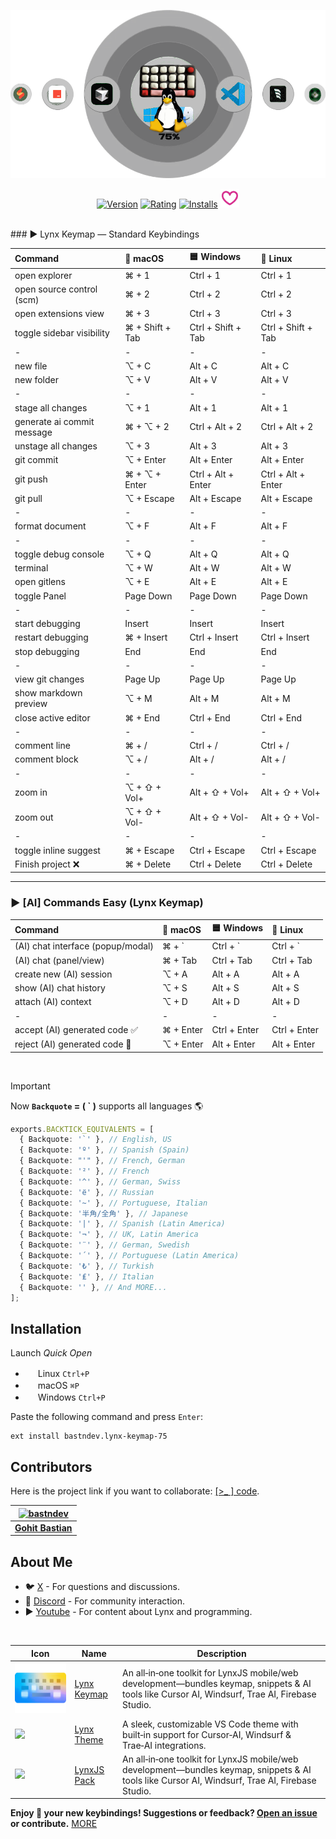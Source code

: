 [![Use Extension](https://raw.githubusercontent.com/bastndev/Lynx-Keymap-75/refs/heads/main/assets/images/ids.png)](https://github.com/bastndev/Lynx-Keymap-75?tab=readme-ov-file)

<p align="center">
    <a href="https://marketplace.visualstudio.com/items?itemName=bastndev.lynx-keymap-75"><img src="https://vsmarketplacebadges.dev/version-short/bastndev.lynx-keymap-75.jpg?style=for-the-badge&colorA=CCCCCC&colorB=EEEEEE&color=000000&label=VERSION" alt="Version"></a>
    <a href="https://marketplace.visualstudio.com/items?itemName=bastndev.lynx-keymap-75"><img src="https://vsmarketplacebadges.dev/rating-short/bastndev.lynx-keymap-75.jpg?style=for-the-badge&colorA=CCCCCC&colorB=EEEEEE&color=000000&label=Rating" alt="Rating"></a>
    <a href="https://marketplace.visualstudio.com/items?itemName=bastndev.lynx-keymap-75"><img src="https://vsmarketplacebadges.dev/installs-short/bastndev.lynx-keymap-75.jpg?style=for-the-badge&colorA=CCCCCC&colorB=EEEEEE&color=000000&label=Installs" alt="Installs"></a>
    <a href="https://github.com/sponsors/bastndev"><img src="https://raw.githubusercontent.com/bastndev/Lynx-Keymap-75/main/assets/images/sponsor.png" width="30px" alt="Sponsor Github"></a>
</p>

</br>
### ► Lynx Keymap — Standard Keybindings

| Command                    | 🍎 macOS        | 🟦 Windows         | 🐧 Linux           |
| :------------------------- | :-------------- | :----------------- | :----------------- |
| open explorer              | ⌘ + 1           | Ctrl + 1           | Ctrl + 1           |
| open source control (scm)  | ⌘ + 2           | Ctrl + 2           | Ctrl + 2           |
| open extensions view       | ⌘ + 3           | Ctrl + 3           | Ctrl + 3           |
| toggle sidebar visibility  | ⌘ + Shift + Tab | Ctrl + Shift + Tab | Ctrl + Shift + Tab |
| -                          | -               | -                  | -                  |
| new file                   | ⌥ + C           | Alt + C            | Alt + C            |
| new folder                 | ⌥ + V           | Alt + V            | Alt + V            |
| -                          | -               | -                  | -                  |
| stage all changes          | ⌥ + 1           | Alt + 1            | Alt + 1            |
| generate ai commit message | ⌘ + ⌥ + 2       | Ctrl + Alt + 2     | Ctrl + Alt + 2     |
| unstage all changes        | ⌥ + 3           | Alt + 3            | Alt + 3            |
| git commit                 | ⌥ + Enter       | Alt + Enter        | Alt + Enter        |
| git push                   | ⌘ + ⌥ + Enter   | Ctrl + Alt + Enter | Ctrl + Alt + Enter |
| git pull                   | ⌥ + Escape      | Alt + Escape       | Alt + Escape       |
| -                          | -               | -                  | -                  |
| format document            | ⌥ + F           | Alt + F            | Alt + F            |
| -                          | -               | -                  | -                  |
| toggle debug console       | ⌥ + Q           | Alt + Q            | Alt + Q            |
| terminal                   | ⌥ + W           | Alt + W            | Alt + W            |
| open gitlens               | ⌥ + E           | Alt + E            | Alt + E            |
| toggle Panel               | Page Down       | Page Down          | Page Down          |
| -                          | -               | -                  | -                  |
| start debugging            | Insert          | Insert             | Insert             |
| restart debugging          | ⌘ + Insert      | Ctrl + Insert      | Ctrl + Insert      |
| stop debugging             | End             | End                | End                |
| -                          | -               | -                  | -                  |
| view git changes           | Page Up         | Page Up            | Page Up            |
| show markdown preview      | ⌥ + M           | Alt + M            | Alt + M            |
| close active editor        | ⌘ + End         | Ctrl + End         | Ctrl + End         |
| -                          | -               | -                  | -                  |
| comment line               | ⌘ + /           | Ctrl + /           | Ctrl + /           |
| comment block              | ⌥ + /           | Alt + /            | Alt + /            |
| -                          | -               | -                  | -                  |
| zoom in                    | ⌥ + ⇧ + Vol+    | Alt + ⇧ + Vol+     | Alt + ⇧ + Vol+     |
| zoom out                   | ⌥ + ⇧ + Vol-    | Alt + ⇧ + Vol-     | Alt + ⇧ + Vol-     |
| -                          | -               | -                  | -                  |
| toggle inline suggest      | ⌘ + Escape      | Ctrl + Escape      | Ctrl + Escape      |
| Finish project ❌          | ⌘ + Delete      | Ctrl + Delete      | Ctrl + Delete      |

---

### ► [AI] Commands Easy (Lynx Keymap)

| Command                           | 🍎 macOS  | 🟦 Windows   | 🐧 Linux     |
| :-------------------------------- | :-------- | :----------- | :----------- |
| (AI) chat interface (popup/modal) | ⌘ + `     | Ctrl + `     | Ctrl + `     |
| (AI) chat (panel/view)            | ⌘ + Tab   | Ctrl + Tab   | Ctrl + Tab   |
| create new (AI) session           | ⌥ + A     | Alt + A      | Alt + A      |
| show (AI) chat history            | ⌥ + S     | Alt + S      | Alt + S      |
| attach (AI) context               | ⌥ + D     | Alt + D      | Alt + D      |
| -                                 | -         | -            | -            |
| accept (AI) generated code ✅     | ⌘ + Enter | Ctrl + Enter | Ctrl + Enter |
| reject (AI) generated code 🚫     | ⌥ + Enter | Alt + Enter  | Alt + Enter  |

</br>

> [!IMPORTANT]
>
> Now **`Backquote` = ( ` )** supports all languages 🌎
>
> ```ts
> exports.BACKTICK_EQUIVALENTS = [
>   { Backquote: '`' }, // English, US
>   { Backquote: 'º' }, // Spanish (Spain)
>   { Backquote: "'" }, // French, German
>   { Backquote: '²' }, // French
>   { Backquote: '^' }, // German, Swiss
>   { Backquote: 'ё' }, // Russian
>   { Backquote: '~' }, // Portuguese, Italian
>   { Backquote: '半角/全角' }, // Japanese
>   { Backquote: '|' }, // Spanish (Latin America)
>   { Backquote: '¬' }, // UK, Latin America
>   { Backquote: '¨' }, // German, Swedish
>   { Backquote: '´' }, // Portuguese (Latin America)
>   { Backquote: '₺' }, // Turkish
>   { Backquote: '₤' }, // Italian
>   { Backquote: '' }, // And MORE...
> ];
> ```

## Installation

Launch _Quick Open_

- <img src="https://www.kernel.org/theme/images/logos/favicon.png" width=16 height=16/> Linux `Ctrl+P`
- <img src="https://developer.apple.com/favicon.ico" width=16 height=16/> macOS `⌘P`
- <img src="https://www.microsoft.com/favicon.ico" width=16 height=16/> Windows `Ctrl+P`

Paste the following command and press `Enter`:

```
ext install bastndev.lynx-keymap-75
```

## Contributors

Here is the project link if you want to collaborate: [[>\_ ] code](https://github.com/bastndev/Lynx-Keymap-75).

| [![bastndev](https://github.com/bastndev.png?size=100)](https://www.bastndev.com/) |
| :--------------------------------------------------------------------------------: |
|                  **[Gohit Bastian](https://github.com/bastndev)**                  |

## About Me

- 🐦 [X](https://twitter.com/bastndev) - For questions and discussions.
- 💬 [Discord](https://discord.com/invite/bgzvzP6aZH) - For community interaction.
- ▶️ [Youtube](https://www.youtube.com/@bastndev) - For content about Lynx and programming.

</br>

| Icon                                                                                                                                                                                                                              | Name                                                     | Description                                                                                                                                     |
| --------------------------------------------------------------------------------------------------------------------------------------------------------------------------------------------------------------------------------- | -------------------------------------------------------- | ----------------------------------------------------------------------------------------------------------------------------------------------- |
| [<img src="https://raw.githubusercontent.com/bastndev/Lynx-Keymap/refs/heads/main/assets/images/icon2.png">](https://marketplace.visualstudio.com/items?itemName=bastndev.lynx-keymap)                                            | [Lynx Keymap](https://github.com/bastndev/Lynx-Keymap)   | An all‑in‑one toolkit for LynxJS mobile/web development—bundles keymap, snippets & AI tools like Cursor AI, Windsurf, Trae AI, Firebase Studio. |
| [<img src="https://bastndev.gallerycdn.vsassets.io/extensions/bastndev/lynx-theme/0.1.2/1744898058774/Microsoft.VisualStudio.Services.Icons.Default">](https://marketplace.visualstudio.com/items?itemName=bastndev.lynx-theme)   | [Lynx Theme](https://github.com/bastndev/Lynx-Theme)     | A sleek, customizable VS Code theme with built‑in support for Cursor‑AI, Windsurf & Trae‑AI integrations.                                       |
| [<img src="https://bastndev.gallerycdn.vsassets.io/extensions/bastndev/lynxjs-pack/0.1.8/1745206864969/Microsoft.VisualStudio.Services.Icons.Default">](https://marketplace.visualstudio.com/items?itemName=bastndev.lynxjs-pack) | [LynxJS Pack](https://github.com/bastndev/LynxJs-Packge) | An all‑in‑one toolkit for LynxJS mobile/web development—bundles keymap, snippets & AI tools like Cursor AI, Windsurf, Trae AI, Firebase Studio. |

**Enjoy 🎉 your new keybindings! Suggestions or feedback? [Open an issue](https://github.com/bastndev/Lynx-Keymap/issues) or contribute.**
[MORE](https://marketplace.visualstudio.com/publishers/bastndev)

